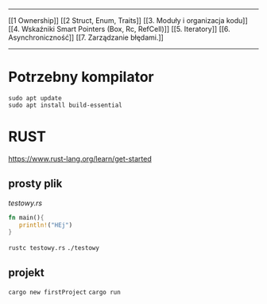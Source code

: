 
----------------

[[1 Ownership]]
[[2 Struct, Enum, Traits]]
[[3.  Moduły i organizacja kodu]]
[[4. Wskaźniki Smart Pointers (Box,  Rc, RefCell)]]
[[5. Iteratory]]
[[6. Asynchroniczność]]
[[7. Zarządzanie błędami.]]




---------------
# Potrzebny kompilator 

```bush
sudo apt update
sudo apt install build-essential
```


# RUST
https://www.rust-lang.org/learn/get-started


## prosty plik

*testowy.rs*
```rust
fn main(){
   println!("HEj")
}
```

`rustc testowy.rs`
`./testowy`

## projekt
`cargo new firstProject`
`cargo run`








